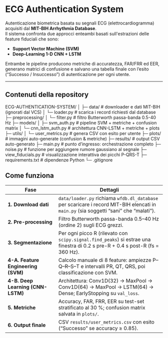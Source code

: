 # ECG Authentication System

Autenticazione biometrica basata su segnali ECG (elettrocardiogramma) acquisiti dal **MIT-BIH Arrhythmia Database**.  
Il sistema confronta due approcci enteambi basati sull'estrazioni delle feature fiduciali che sono:

* **Support Vector Machine (SVM)** 
* **Deep-Learning 1-D CNN + LSTM** 

Entrambe le pipeline producono metriche di accuratezza, FAR/FRR ed EER, generano matrici di confusione e salvano una tabella finale con l’esito (“Successo / Insuccesso”) di autenticazione per ogni utente.

---

## Contenuti della repository

ECG-AUTHENTICATION-SYSTEM/
│
├─ data/ # downloader e dati MIT-BIH (ignorati dal VCS)
│ └─ loader.py # scarica i record richiesti dal database
├─ preprocessing/
│ └─ filter.py # filtro Butterworth passa-banda 0.5-40 Hz
├─ models/
│ ├─ svm_auth.py # pipeline SVM + metriche + confusion matrix
│ └─ cnn_lstm_auth.py # architettura CNN-LSTM + metriche + plots
├─ utils/
│ └─ user_metrics.py # genera CSV con esito per utente
├─ plots/ # immagini auto-generate (confusion & metriche)
├─ results/ # output CSV auto-generato
├─ main.py # punto d’ingresso: orchestrazione completo
├─ noise.py # funzione per aggiungere rumore gaussiano al segnale
├─ view_fiducials.py # visualizzazione interattiva dei picchi P-QRS-T
├─ requirements.txt # dipendenze Python
└─ .gitignore

## Come funziona

| Fase | Dettagli |
|------|----------|
| **1. Download dati** | `data/loader.py` richiama `wfdb.dl_database` per scaricare i record MIT-BIH elencati in `main.py` (sia soggetti “sani” che “malati”). |
| **2. Pre-processing** | Filtro Butterworth passa-banda 0.5–40 Hz (ordine 2) sugli ECG grezzi. |
| **3. Segmentazione** | Per ogni picco R (rilevato con `scipy.signal.find_peaks`) si estrae una finestra di 0.2 s pre-R + 0.4 s post-R (fs = 360 Hz). |
| **4-A. Feature Engineering (SVM)** | Calcolo manuale di 8 feature: ampiezze P–Q–R–S–T e intervalli PR, QT, QRS, poi classificazione con SVM. |
| **4-B. Deep Learning (CNN-LSTM)** | Architettura: Conv1D(32) → MaxPool → Conv1D(64) → MaxPool → LSTM(64) → Dense; EarlyStopping su `val_loss`. |
| **5. Metriche** | Accuracy, FAR, FRR, EER su test-set stratificato al 30 %; confusion matrix salvata in `plots/`. |
| **6. Output finale** | CSV `results/user_metrics.csv` con esito (“Successo” se accuracy ≥ 0.85). |

